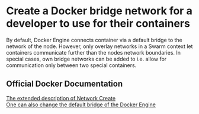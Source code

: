 # Create a Docker bridge network for a developer to use for their containers

By default, Docker Engine connects container via a default bridge to the network of the node.
However, only overlay networks in a Swarm context let containers communicate further than the nodes network boundaries.
In special cases, own bridge networks can be added to i.e. allow for communication only between two special containers.

## Official Docker Documentation
[The extended description of Network Create](https://docs.docker.com/engine/reference/commandline/network_create/#extended-description)  
[One can also change the default bridge of the Docker Engine](https://docs.docker.com/engine/userguide/networking/default_network/build-bridges/)
